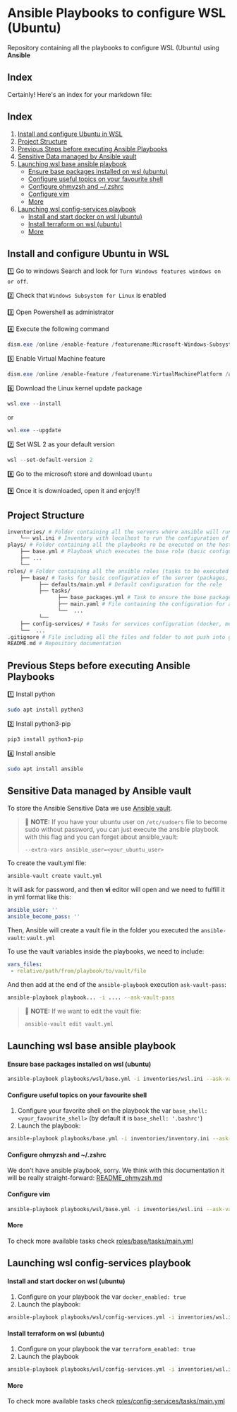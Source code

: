 # Ansible Playbooks to configure WSL (Ubuntu)

Repository containing all the playbooks to configure WSL (Ubuntu) using **Ansible**

## Index

Certainly! Here's an index for your markdown file:

## Index

1. [Install and configure Ubuntu in WSL](#install-and-configure-ubuntu-in-wsl)
2. [Project Structure](#project-structure)
3. [Previous Steps before executing Ansible Playbooks](#previous-steps-before-executing-ansible-playbooks)
4. [Sensitive Data managed by Ansible vault](#sensitive-data-managed-by-ansible-vault)
5. [Launching wsl base ansible playbook](#launching-wsl-base-ansible-playbook)
    - [Ensure base packages installed on wsl (ubuntu)](#ensure-base-packages-installed-on-wsl-ubuntu)
    - [Configure useful topics on your favourite shell](#configure-useful-topics-on-your-favourite-shell)
    - [Configure ohmyzsh and ~/.zshrc](#configure-ohmyzsh-and-zshrc)
    - [Configure vim](#configure-vim)
    - [More](#more)
6. [Launching wsl config-services playbook](#launching-wsl-config-services-playbook)
    - [Install and start docker on wsl (ubuntu)](#install-and-start-docker-on-wsl-ubuntu)
    - [Install terraform on wsl (ubuntu)](#install-terraform-on-wsl-ubuntu)
    - [More](#more-1)

## Install and configure Ubuntu in WSL

:one: Go to windows Search and look for `Turn Windows features windows on or off`.

:two: Check that `Windows Subsystem for Linux` is enabled

:three: Open Powershell as administrator

:four: Execute the following command
```ps1
dism.exe /online /enable-feature /featurename:Microsoft-Windows-Subsystem-Linux /all /norestart
```

:five: Enable Virtual Machine feature
```ps1
dism.exe /online /enable-feature /featurename:VirtualMachinePlatform /all /norestart
```

:six: Download the Linux kernel update package
```ps1
wsl.exe --install
```

or 

```ps1
wsl.exe --upgdate
```

:seven: Set WSL 2 as your default version
```ps1
wsl --set-default-version 2
```

:eight: Go to the microsoft store and download `Ubuntu`

:nine: Once it is downloaded, open it and enjoy!!!

## Project Structure

```bash
inventories/ # Folder containing all the servers where ansible will run and its configuration
    └── wsl.ini # Inventory with localhost to run the configuration of the wsl (ubuntu)
plays/ # Folder containing all the playbooks ro be executed on the hosts, we have one playbook per role
    ├── base.yml # Playbook which executes the base role (basic configuration for the server)
    ├── ...
    └── 
roles/ # Folder containing all the ansible roles (tasks to be executed on the playbooks)
    ├── base/ # Tasks for basic configuration of the server (packages, pubkeys, etc.)
          ├── defaults/main.yml # Default configuration for the role
          ├── tasks/
                ├── base_packages.yml # Task to ensure the base packages installed
                ├── main.yaml # File containing the configuration for all the tasks and how to use them
                └──  ...
          └──  
    ├── config-services/ # Tasks for services configuration (docker, motd, sshd, etc.)
    └──  ...
.gitignore # File including all the files and folder to not push into git
README.md # Repository documentation
```

## Previous Steps before executing Ansible Playbooks

:one: Install python
```bash
sudo apt install python3
```

:two: Install python3-pip
```bash
pip3 install python3-pip
```

:four: Install ansible
```bash
sudo apt install ansible
```

## Sensitive Data managed by Ansible vault
To store the Ansible Sensitive Data we use [Ansible vault](https://docs.ansible.com/ansible/latest/vault_guide/index.html).

> :paperclip: **NOTE:** If you have your ubuntu user on `/etc/sudoers` file to become sudo without password, you can just execute the ansible playbook with this flag and you can forget about ansible_vault:
> ```bash
> --extra-vars ansible_user=<your_ubuntu_user>
> ```

To create the vault.yml file:
```bash
ansible-vault create vault.yml
```

It will ask for password, and then **vi** editor will open and we need to fulfill it in yml format like this:

```yml
ansible_user: ''
ansible_become_pass: ''
```

Then, Ansible will create a vault file in the folder you executed the `ansible-vault`: `vault.yml`

To use the vault variables inside the playbooks, we need to include:

```yml
vars_files:
 - relative/path/from/playbook/to/vault/file
```

And then add at the end of the `ansible-playbook` execution `ask-vault-pass`:

```bash
ansible-playbook playbook... -i .... --ask-vault-pass
```

> :paperclip: **NOTE:** If we want to edit the vault file:
> ```bash
> ansible-vault edit vault.yml
> ```

## Launching wsl base ansible playbook
#### Ensure base packages installed on wsl (ubuntu)
```bash
ansible-playbook playbooks/wsl/base.yml -i inventories/wsl.ini --ask-vault-pass --tags base-packages --check
```

#### Configure useful topics on your favourite shell

1. Configure your favorite shell on the playbook the var `base_shell: <your_favourite_shell>` (by default it is `base_shell: '.bashrc'`)
2. Launch the playbook:
```bash
ansible-playbook playbooks/base.yml -i inventories/inventory.ini --ask-vault-pass --tags base-shell-config --check
```

#### Configure ohmyzsh and ~/.zshrc
We don't have ansible playbook, sorry. We think with this documentation it will be really straight-forward: [README_ohmyzsh.md](README_ohmyzsh.md)

#### Configure vim
```bash
ansible-playbook playbooks/wsl/base.yml -i inventories/wsl.ini --ask-vault-pass --tags base-vim-config --check
```

#### More
To check more available tasks check [roles/base/tasks/main.yml](roles/base/tasks/main.yml)


## Launching wsl config-services playbook
#### Install and start docker on wsl (ubuntu)

1. Configure on your playbook the var `docker_enabled: true`
2. Launch the playbook:
```bash
ansible-playbook playbooks/wsl/config-services.yml -i inventories/wsl.ini --ask-vault-pass --tags config-services-docker --check
```

#### Install terraform on wsl (ubuntu)

1. Configure on your playbook the var `terraform_enabled: true`
2. Launch the playbook
```bash
ansible-playbook playbooks/wsl/config-services.yml -i inventories/wsl.ini --ask-vault-pass --tags config-services-terraform --check
```

#### More
To check more available tasks check [roles/config-services/tasks/main.yml](roles/config-services/tasks/main.yml)

